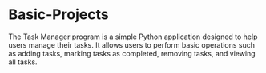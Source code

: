 # Basic-Projects
The Task Manager program is a simple Python application designed to help users manage their tasks. It allows users to perform basic operations such as adding tasks, marking tasks as completed, removing tasks, and viewing all tasks.
